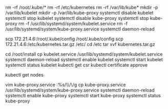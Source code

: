 rm -rf /root/.kube/*
rm -rf /etc/kubernetes
rm -rf /var/lib/kube*
mkdir -p /var/lib/kubelet
mkdir -p /var/lib/kube-proxy
systemctl disable kubelet
systemctl stop kubelet
systemctl disable kube-proxy
systemctl stop kube-proxy
rm -f /usr/lib/systemd/system/kubelet.service
rm -f /usr/lib/systemd/system/kube-proxy.service
systemctl daemon-reload

scp 172.21.4.6:/root/.kube/config /root/.kube/config
scp 172.21.4.6:/etc/kubernetes.tar.gz /etc/
cd /etc
tar xvf kubernetes.tar.gz

cd /root/install
cp kubelet.service /usr/lib/systemd/system/kubelet.service
systemctl daemon-reload
systemctl enable kubelet
systemctl start kubelet
systemctl status kubelet
kubectl get csr
kubectl certificate approve

kubectl get nodes

vim kube-proxy.service
:%s/\\\\/\\/g
cp kube-proxy.service /usr/lib/systemd/system/kube-proxy.service
systemctl daemon-reload
systemctl enable kube-proxy
systemctl start kube-proxy
systemctl status kube-proxy















